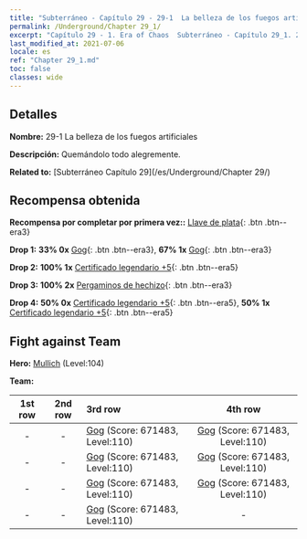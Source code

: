 ```yaml
---
title: "Subterráneo - Capítulo 29 - 29-1  La belleza de los fuegos artificiales"
permalink: /Underground/Chapter 29_1/
excerpt: "Capítulo 29 - 1. Era of Chaos  Subterráneo - Capítulo 29_1. 29-1  La belleza de los fuegos artificiales"
last_modified_at: 2021-07-06
locale: es
ref: "Chapter 29_1.md"
toc: false
classes: wide
---
```


## Detalles

 **Nombre:** 29-1  La belleza de los fuegos artificiales

 **Descripción:**       Quemándolo todo alegremente.

 **Related to:** [Subterráneo Capítulo 29](/es/Underground/Chapter 29/)

## Recompensa obtenida

 **Recompensa por completar por primera vez::** [Llave de plata](/ItemsES/con_693/){: .btn .btn--era3}

 **Drop 1:** **33% 0x** [Gog](/ItemsES/unt_227/){: .btn .btn--era3}, **67% 1x** [Gog](/ItemsES/unt_227/){: .btn .btn--era3}

 **Drop 2:** **100% 1x** [Certificado legendario +5](/ItemsES/mat_102/){: .btn .btn--era5}

 **Drop 3:** **100% 2x** [Pergaminos de hechizo](/ItemsES/con_694/){: .btn .btn--era3}

 **Drop 4:** **50% 0x** [Certificado legendario +5](/ItemsES/mat_102/){: .btn .btn--era5}, **50% 1x** [Certificado legendario +5](/ItemsES/mat_102/){: .btn .btn--era5}


## Fight against Team
 **Hero:** [Mullich](/es/heroes/Mullich/) (Level:104)

 **Team:**


  | 1st row | 2nd row | 3rd row | 4th row |
  |:----:|:----:|:----|:----:|
  | - | - | [Gog](/es/units/Gog/) (Score: 671483, Level:110)  | [Gog](/es/units/Gog/) (Score: 671483, Level:110)  |
  | - | - | [Gog](/es/units/Gog/) (Score: 671483, Level:110)  | [Gog](/es/units/Gog/) (Score: 671483, Level:110)  |
  | - | - | [Gog](/es/units/Gog/) (Score: 671483, Level:110)  | [Gog](/es/units/Gog/) (Score: 671483, Level:110)  |
  | - | - | [Gog](/es/units/Gog/) (Score: 671483, Level:110)  | - |



